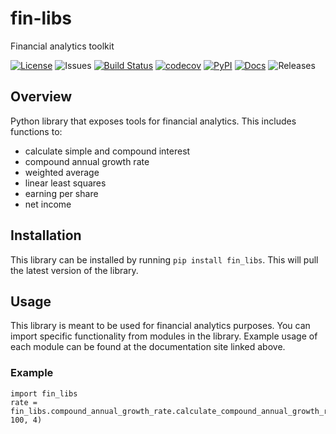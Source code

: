 # fin-libs
Financial analytics toolkit

[![License](https://img.shields.io/badge/License-Apache_2.0-blue.svg)](https://opensource.org/licenses/Apache-2.0) ![Issues](https://img.shields.io/github/issues/azepecki/fin-libs)
[![Build Status](https://github.com/ColumbiaOSS/example-project-python/workflows/Build%20Status/badge.svg?branch=main)](https://github.com/azepecki/fin-libs/actions?query=workflow%3A%22Build+Status%22)
[![codecov](https://codecov.io/gh/azepecki/fin-libs/branch/main/graph/badge.svg)](https://codecov.io/gh/azepecki/fin-libs)
[![PyPI](https://img.shields.io/pypi/v/fin-libs)](https://pypi.org/project/fin-libs/)
[![Docs](https://inch-ci.org/github/dwyl/hapi-auth-jwt2.svg?branch=master)](https://azepecki.github.io/fin-libs/)
![Releases](https://img.shields.io/github/v/release/azepecki/fin-libs)


## Overview

Python library that exposes tools for financial analytics. This includes functions to:
- calculate simple and compound interest
- compound annual growth rate 
- weighted average
- linear least squares
- earning per share
- net income

## Installation

This library can be installed by running `pip install fin_libs`. This will pull the latest version of the library.

## Usage

This library is meant to be used for financial analytics purposes. You can import specific functionality from modules in the library. Example usage of each module can be found at the documentation site linked above.

### Example

```
import fin_libs
rate = fin_libs.compound_annual_growth_rate.calculate_compound_annual_growth_rate(71, 100, 4)
```
